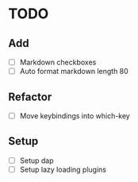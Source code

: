 # TODO

## Add

- [ ] Markdown checkboxes
- [ ] Auto format markdown length 80

## Refactor

- [ ] Move keybindings into which-key

## Setup

- [ ] Setup dap
- [ ] Setup lazy loading plugins
